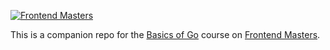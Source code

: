[![Frontend Masters](https://static.frontendmasters.com/assets/brand/logos/full.png)][fem]

This is a companion repo for the [Basics of Go][course] course on [Frontend Masters][fem].

[fem]: https://frontendmasters.com
[course]: https://frontendmasters.com/courses/go-basics/
